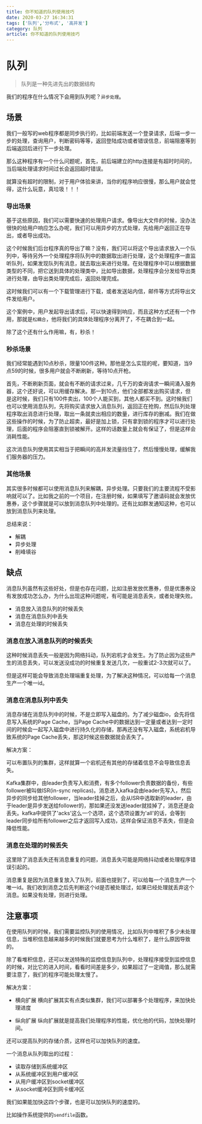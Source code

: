 ```yaml
---
title: 你不知道的队列使用技巧
date: 2020-03-27 16:34:31
tags: ['队列','分布式', '高并发']
category: 队列
article: 你不知道的队列使用技巧
---
```


# 队列

> 队列是一种先进先出的数据结构

我们的程序在什么情况下会用到队列呢？`异步处理`。

## 场景

我们一般写的web程序都是同步执行的，比如前端发送一个登录请求，后端一步一步的处理，查询用户，判断密码等等，返回登陆成功或者错误信息，前端阻塞等到后端返回后进行下一步处理。

那么这种程序有一个什么问题呢，首先，前后端建立的http连接是有超时时间的，当后端处理请求时间过长会返回超时错误。

就算没有超时的限制，对于用户体验来讲，当你的程序响应很慢，那么用户就会觉得，这什么玩意，真垃圾！！！

### 导出场景

基于这些原因，我们可以需要快速的处理用户请求。像导出大文件的时候，没办法很快的给用户响应怎么办呢，我们可以用异步的方式处理，先给用户返回正在导出，或者导出成功。

这个时候我们后台程序真的导出了嘛？没有，我们可以将这个导出请求放入一个队列中，等待另外一个处理程序将队列中的数据取出进行处理，这个处理程序一直监听队列，如果发现队列有消息，就去取出来进行处理。在处理程序中可以根据数据类型的不同，把它送到具体的处理类中，比如导出数据，处理程序会分发给导出类进行处理，由导出类处理完成后，返回处理完成。

<!--more-->

这时候我们可以有一个下载管理进行下载，或者发送站内信，邮件等方式将导出文件发给用户。

这个案例中，用户发起导出请求后，可以快速得到响应，而且这种方式还有一个作用，那就是`松耦合`，他将我们的具体处理程序分离开了，不在耦合到一起。

除了这个还有什么作用嘛，有，秒杀！

### 秒杀场景

我们经常能遇到10点秒杀，限量100件这种。那他是怎么实现的呢，要知道，当9点59的时候，很多用户就会不断刷新，等待10点开枪。

首先，不断刷新页面，就会有不断的请求过来，几千万的查询请求一瞬间涌入服务器，这个还好说，可以用缓存解决。那一到10点，他们全部都发出购买请求，但是这时候，我们只有100件卖出，100个人能买到，其他人都买不到。这时候我们也可以使用消息队列，先将购买请求放入消息队列，返回正在抢购，然后队列处理程序取出消息进行处理，取出一条就卖出相应的数量，进行库存的删减。我们在做这些操作的时候，为了防止超卖，最好是加上锁，只有拿到锁的程序才可以进行处理，后面的程序会阻塞直到锁被解开。这样的话数量上就会有保证了，但是这样会消耗性能。

这次消息队列使用其实相当于把瞬间的高并发流量挡住了，然后慢慢处理，缓解我们服务器的压力。

### 其他场景

其实很多时候都可以使用消息队列来解耦，异步处理。只要我们的主要流程不受影响就可以了。比如我之前的一个项目，在注册时候，如果填写了邀请码就会发放优惠券，这个步骤就是可以放到消息队列中处理的。还有比如群发通知这种，也可以放到消息队列来处理。

总结来说：
- 解耦
- 异步处理
- 削峰填谷

## 缺点

消息队列虽然有这些好处，但是也存在问题，比如注册发放优惠券，但是优惠券没有发放成功怎么办，为什么出现这种问题呢，有可能是消息丢失，或者处理失败。

- 消息放入消息队列的时候丢失
- 消息在消息队列中丢失
- 消息在处理的时候丢失

### 消息在放入消息队列的时候丢失

这种时候消息丢失一般是因为网络抖动，队列宕机才会发生。为了防止因为这些产生的消息丢失，可以发送没成功的时候重复发送几次，一般重试2-3次就可以了。

但是这样可能会导致消息处理端重复处理，为了解决这种情况，可以给每一个消息生产一个唯一id。

### 消息在消息队列中丢失

消息存储在消息队列中的时候，不是立即写入磁盘的。为了减少磁盘io，会先将信息写入系统的Page Cache，当Page Cache中的数据达到一定量或者达到一定时间的时候会一起写入磁盘中进行持久化的存储，那再还没有写入磁盘，系统宕机导致系统的Page Cache丢失，那这时候这些数据就会丢失了。

解决方案：

可以布置队列的集群，这样就算一个宕机还有其他的存储着信息不会导致信息丢失。

Kafka集群中，由leader负责写入和消费，有多个follower负责数据的备份，有些follower被叫做ISR(in-sync replicas)。消息进入kafka会由leader先写入，然后异步的同步给其他follower，当leader挂掉之后，会从ISR中选取新的leader，由于leader是异步发送给follower的，那如果还没发送leader就挂掉了，消息还是会丢失。kafka中提供了'acks'这么一个选项，这个选项设置为'all'的话，会等到leader同步给所有follower之后才返回写入成功，这样会保证消息不丢失，但是会降低性能。

### 消息在处理的时候丢失

这里除了消息丢失还有消息重复的问题，消息丢失可能是网络抖动或者处理程序错误引起的。

消息重复是因为消息重复放入了队列，前面也提到了，可以给每一个消息生产一个唯一id。我们收到消息之后先判断这个id是否被处理过，如果已经处理就丢弃这个消息。如果没有处理，则进行处理。

## 注意事项

在使用队列的时候，我们需要监控队列的使用情况，比如队列中堆积了多少未处理信息，当堆积信息越来越多的时候我们就要思考为什么堆积了，是什么原因导致的。

除了看堆积信息，还可以发送特殊的监控信息到队列中，处理程序接受到监控信息的时候，对比它的进入时间，看看时间差是多少，如果超过了一定阈值，那么就需要注意了，我们的程序可能处理太慢了。

解决方案：

- 横向扩展
横向扩展其实有点类似集群，我们可以部署多个处理程序，来加快处理进度

- 纵向扩展
纵向扩展就是提高我们处理程序的性能，优化他的代码，加快处理时间。

还可以提高队列的存储介质，这样也可以加快队列的速度。

一个消息从队列取出的过程：
- 读取存储到系统缓冲区
- 从系统缓冲区到用户缓冲区
- 从用户缓冲区到socket缓冲区
- 从socket缓冲区到网卡缓冲区

我们如果能加快这四个步骤，也是可以加快队列的速度的。

比如操作系统提供的`sendfile`函数。
